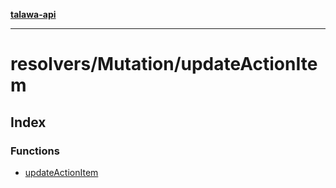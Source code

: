 [**talawa-api**](../../../README.md)

***

# resolvers/Mutation/updateActionItem

## Index

### Functions

- [updateActionItem](functions/updateActionItem.md)
